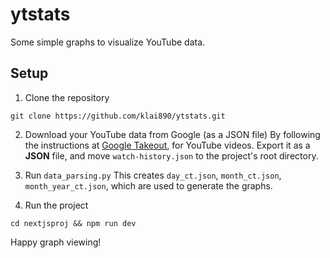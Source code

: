 # ytstats
Some simple graphs to visualize YouTube data.

## Setup
1. Clone the repository
```
git clone https://github.com/klai890/ytstats.git
```

2. Download your YouTube data from Google (as a JSON file)
By following the instructions at [Google Takeout](https://support.google.com/accounts/answer/3024190?hl=en), for YouTube videos. Export it as a **JSON** file, and move `watch-history.json` to the project's root directory.

3. Run `data_parsing.py`
This creates `day_ct.json`, `month_ct.json`, `month_year_ct.json`, which are used to generate the graphs.

4. Run the project
```
cd nextjsproj && npm run dev
```

Happy graph viewing!
